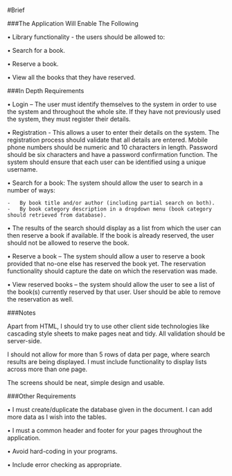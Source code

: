 #Brief

###The Application Will Enable The Following

•	Library functionality - the users should be allowed to: 

•	Search for a book.

•	Reserve a book. 

•	View all the books that they have reserved.

###In Depth Requirements

•	Login – The user must identify themselves to the system in order to use the system and throughout the whole site. If they have not previously used the system, they must register their details.

•	Registration - This allows a user to enter their details on the system. The registration process should validate that all details are entered. Mobile phone numbers should be numeric and 10 characters in length. Password should be six characters and have a password confirmation function. The system should ensure that each user can be identified using a unique username. 

•	Search for a book: The system should allow the user to search in a number of ways: 
	
	-	By book title and/or author (including partial search on both).
	-	By book category description in a dropdown menu (book category should retrieved from database).

•	The results of the search should display as a list from which the user can then reserve a book if available. If the book is already reserved, the user should not be allowed to reserve the book.

•	Reserve a book – The system should allow a user to reserve a book provided that no-one else has reserved the book yet. The reservation functionality should capture the date on which the reservation was made.

•	View reserved books – the system should allow the user to see a list of the book(s) currently reserved by that user. User should be able to remove the reservation as well.

###Notes

Apart from HTML, I should try to use other client side technologies like cascading style sheets to make pages neat and tidy. All validation should be server-side.
 
I should not allow for more than 5 rows of data per page, where search results are being displayed. I must include functionality to display lists across more than one page. 

The screens should be neat, simple design and usable.

###Other Requirements 

•	I must create/duplicate the database given in the document. I can add more data as I wish into the tables. 

•	I must a common header and footer for your pages throughout the application. 

•	Avoid hard-coding in your programs. 

•	Include error checking as appropriate. 